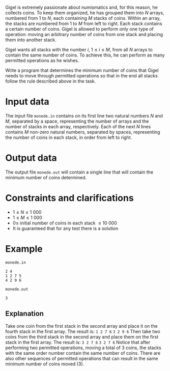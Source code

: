 Gigel is extremely passionate about numismatics and, for this reason, he collects coins. To keep them organized, he has grouped them into $N$ arrays, numbered from $1$ to $N$, each containing $M$ stacks of coins. Within an array, the stacks are numbered from $1$ to $M$ from left to right. Each stack contains a certain number of coins. Gigel is allowed to perform only one type of operation: moving an arbitrary number of coins from one stack and placing them into another stack.

Gigel wants all stacks with the number $i$, $1 \leq i \leq M$, from all $N$ arrays to contain the same number of coins. To achieve this, he can perform as many permitted operations as he wishes.

Write a program that determines the minimum number of coins that Gigel needs to move through permitted operations so that in the end all stacks follow the rule described above in the task.

# Input data

The input file `monede.in` contains on its first line two natural numbers $N$ and $M$, separated by a space, representing the number of arrays and the number of stacks in each array, respectively. Each of the next $N$ lines contains $M$ non-zero natural numbers, separated by spaces, representing the number of coins in each stack, in order from left to right.

# Output data

The output file `monede.out` will contain a single line that will contain the minimum number of coins determined.

# Constraints and clarifications

* $1 \leq N \leq 1 \ 000$
* $1 \leq M \leq 1 \ 000$
* $0 \leq$ initial number of coins in each stack $\leq 10 \ 000$
* It is guaranteed that for any test there is a solution

# Example

`monede.in`
```
2 4
1 2 7 5
4 2 9 6
```

`monede.out`
```
3
```

## Explanation

Take one coin from the first stack in the second array and place it on the fourth stack in the first array. The result is:
`1 2 7 6`
`3 2 9 6`
Then take two coins from the third stack in the second array and place them on the first stack in the first array. The result is:
`3 2 7 6`
`3 2 7 6`
Notice that after performing two permitted operations, moving a total of $3$ coins, the stacks with the same order number contain the same number of coins. There are also other sequences of permitted operations that can result in the same minimum number of coins moved ($3$).